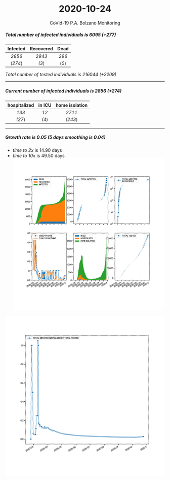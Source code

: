 <div align='center'>

# 2020-10-24
CoVid-19 P.A. Bolzano Monitoring
</div>

##### Total number of infected individuals is 6095 (+277)
Infected | Recovered | Dead
:---: | :---: | :---:
*2856* | *2943* | *296*
*(274*) | *(3*) | (*0*)

*Total number of tested individuals is 216044 (+2209)*
***
##### Current number of infected individuals is 2856 (+274)
hospitalized | in ICU | home isolation
:---: | :---: | :---:
*133* |*12* |*2711*
*(27*) |*(4*) |*(243*)
***
##### Growth rate is 0.05 (5 days smoothing is 0.04)
- *time to 2x* is 14.90 days
- *time to 10x* is 49.50 days
![stats][stats]

![infected_normalized][infected_normalized]

[stats]: stats_P.A.Bolzano.png
[infected_normalized]: infected_normalized_P.A.Bolzano.png
